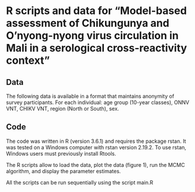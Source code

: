 # R scripts and data for “Model-based assessment of Chikungunya and O’nyong-nyong virus circulation in Mali in a serological cross-reactivity context”

## Data
The following data is available in a format that maintains anonymity of survey participants. For each individual: age group (10-year classes), ONNV VNT, CHIKV VNT, region (North or South), sex.  

## Code
The code was written in R (version 3.6.1) and requires the package rstan. 
It was tested on a Windows computer with rstan version 2.19.2. To use rstan, Windows users must previously install Rtools. 

The R scripts allow to load the data, plot the data (figure 1),
run the MCMC algorithm, and display the parameter estimates.
 
All the scripts can be run sequentially using the script main.R 
